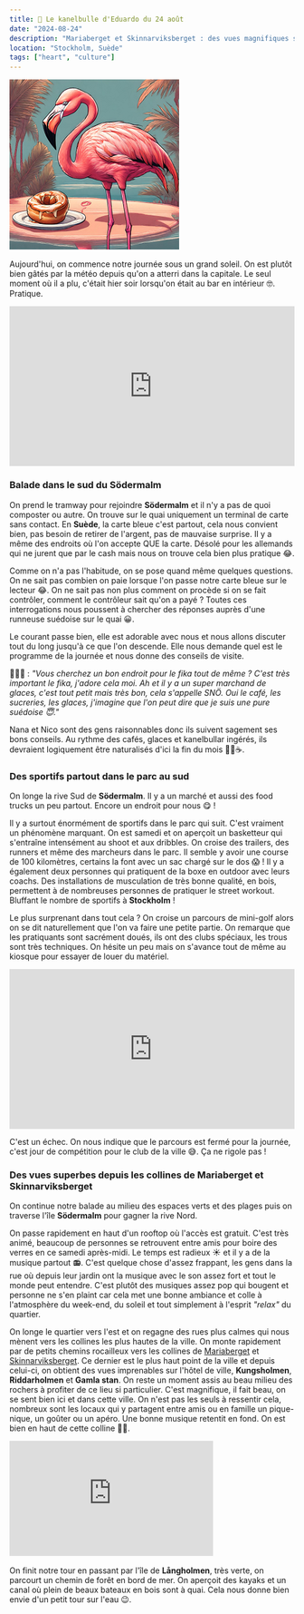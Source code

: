 ```yaml
---
title: 🥮 Le kanelbulle d'Eduardo du 24 août
date: "2024-08-24"
description: "Mariaberget et Skinnarviksberget : des vues magnifiques sur Stockholm depuis Södermalm !"
location: "Stockholm, Suède"
tags: ["heart", "culture"]
---
```


![Kanelbullar d'Eduardo](../kanelbullar_eduardo.png)

Aujourd'hui, on commence notre journée sous un grand soleil. On est plutôt bien gâtés par la météo depuis qu'on a atterri dans la capitale. Le seul moment où il a plu, c'était hier soir lorsqu'on était au bar en intérieur 🤓. Pratique.

<div style="width: 100%; height: 0; position: relative; padding-bottom: 56%;"><iframe src="https://giphy.com/embed/ccJUnKJ0nfmvhiIj8y" style="top: 0; left: 0; width: 100%; height: 100%; position: absolute; border: 0;" allowfullscreen scrolling="no" allow="encrypted-media;" class="giphy-embed"></iframe></div>

### Balade dans le sud du Södermalm 

On prend le tramway pour rejoindre **Södermalm** et il n'y a pas de quoi composter ou autre. On trouve sur le quai uniquement un terminal de carte sans contact. En **Suède**, la carte bleue c'est partout, cela nous convient bien, pas besoin de retirer de l'argent, pas de mauvaise surprise. Il y a même des endroits où l'on accepte QUE la carte. Désolé pour les allemands qui ne jurent que par le cash mais nous on trouve cela bien plus pratique 😂.

Comme on n'a pas l'habitude, on se pose quand même quelques questions. On ne sait pas combien on paie lorsque l'on passe notre carte bleue sur le lecteur 😂. On ne sait pas non plus comment on procède si on se fait contrôler, comment le contrôleur sait qu'on a payé ? Toutes ces interrogations nous poussent à chercher des réponses auprès d'une runneuse suédoise sur le quai 😀.

Le courant passe bien, elle est adorable avec nous et nous allons discuter tout du long jusqu'à ce que l'on descende. Elle nous demande quel est le programme de la journée et nous donne des conseils de visite.

🏃🏼‍♀️ : *"Vous cherchez un bon endroit pour le fika tout de même ? C'est très important le fika, j'adore cela moi. Ah et il y a un super marchand de glaces, c'est tout petit mais très bon, cela s'appelle SNÖ. Oui le café, les sucreries, les glaces, j'imagine que l'on peut dire que je suis une pure suédoise 😇."*

Nana et Nico sont des gens raisonnables donc ils suivent sagement ses bons conseils. Au rythme des cafés, glaces et kanelbullar ingérés, ils devraient logiquement être naturalisés d'ici la fin du mois 🍦🥮☕.

### Des sportifs partout dans le parc au sud

On longe la rive Sud de **Södermalm**. Il y a un marché et aussi des food trucks un peu partout. Encore un endroit pour nous 😋 ! 

Il y a surtout énormément de sportifs dans le parc qui suit. C'est vraiment un phénomène marquant. On est samedi et on aperçoit un basketteur qui s'entraîne intensément au shoot et aux dribbles. On croise des trailers, des runners et même des marcheurs dans le parc. Il semble y avoir une course de 100 kilomètres, certains la font avec un sac chargé sur le dos 😱 ! Il y a également deux personnes qui pratiquent de la boxe en outdoor avec leurs coachs. Des installations de musculation de très bonne qualité, en bois, permettent à de nombreuses personnes de pratiquer le street workout. Bluffant le nombre de sportifs à **Stockholm** !

Le plus surprenant dans tout cela ? On croise un parcours de mini-golf alors on se dit naturellement que l'on va faire une petite partie. On remarque que les pratiquants sont sacrément doués, ils ont des clubs spéciaux, les trous sont très techniques. On hésite un peu mais on s'avance tout de même au kiosque pour essayer de louer du matériel.

<div style="width: 100%; height: 0; position: relative; padding-bottom: 56%;"><iframe src="https://giphy.com/embed/l3V0px8dfZmmfwize" style="top: 0; left: 0; width: 100%; height: 100%; position: absolute; border: 0;" allowfullscreen scrolling="no" allow="encrypted-media;" class="giphy-embed"></iframe></div>

C'est un échec. On nous indique que le parcours est fermé pour la journée, c'est jour de compétition pour le club de la ville 😅. Ça ne rigole pas !

### Des vues superbes depuis les collines de Mariaberget et Skinnarviksberget

On continue notre balade au milieu des espaces verts et des plages puis on traverse l'île **Södermalm** pour gagner la rive Nord.

On passe rapidement en haut d'un rooftop où l'accès est gratuit. C'est très animé, beaucoup de personnes se retrouvent entre amis pour boire des verres en ce samedi après-midi. Le temps est radieux ☀️ et il y a de la musique partout 📻. C'est quelque chose d'assez frappant, les gens dans la rue où depuis leur jardin ont la musique avec le son assez fort et tout le monde peut entendre. C'est plutôt des musiques assez pop qui bougent et personne ne s'en plaint car cela met une bonne ambiance et colle à l'atmosphère du week-end, du soleil et tout simplement à l'esprit *"relax"* du quartier.


On longe le quartier vers l'est et on regagne des rues plus calmes qui nous mènent vers les collines les plus hautes de la ville. On monte rapidement par de petits chemins rocailleux vers les collines de [Mariaberget](https://www.city-guide-stockholm.com/fr/tourisme/decouvrir-stockholm/les-plus-beaux-points-de-vue/sodermalm-7/mariaberget-564.html) et [Skinnarviksberget](https://www.visitstockholm.com/o/skinnarviksberget/). Ce dernier est le plus haut point de la ville et depuis celui-ci, on obtient des vues imprenables sur l'hôtel de ville, **Kungsholmen**, **Riddarholmen** et **Gamla stan**.
On reste un moment assis au beau milieu des rochers à profiter de ce lieu si particulier. C'est magnifique, il fait beau, on se sent bien ici et dans cette ville. On n'est pas les seuls à ressentir cela, nombreux sont les locaux qui y partagent entre amis ou en famille un pique-nique, un goûter ou un apéro. Une bonne musique retentit en fond. On est bien en haut de cette colline 👌🏼.

<iframe width="360" height="202.5" src="https://www.youtube-nocookie.com/embed/KSxYRlsBNKU?si=nqtV7SPfVMCCuCBh" title="YouTube video player" frameborder="0" allow="accelerometer; autoplay; clipboard-write; encrypted-media; gyroscope; picture-in-picture; web-share"></iframe>

On finit notre tour en passant par l'île de **Långholmen**, très verte, on parcourt un chemin de forêt en bord de mer. On aperçoit des kayaks et un canal où plein de beaux bateaux en bois sont à quai. Cela nous donne bien envie d'un petit tour sur l'eau 😉.